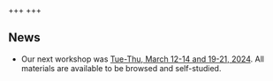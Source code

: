 +++
+++

## News

- Our next workshop was [Tue-Thu, March 12-14 and 19-21, 2024](https://coderefinery.github.io/2024-03-12-workshop/).
  All materials are available to be browsed and self-studied.
